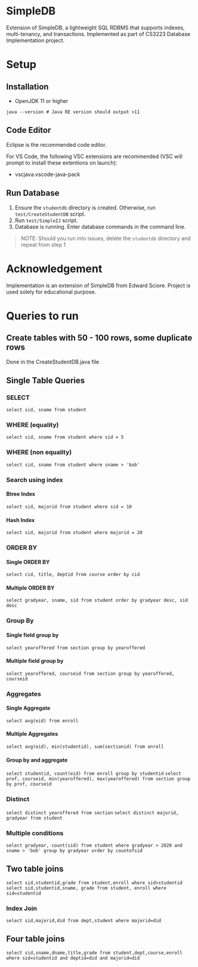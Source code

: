# SimpleDB

Extension of SimpleDB, a lightweight SQL RDBMS that supports indexes, multi-tenancy, and transactions.
Implemented as part of CS3223 Database Implementation project.

# Setup

## Installation

- OpenJDK 11 or higher

```
java --version # Java RE version should output >11
```

## Code Editor

Eclipse is the recommended code editor.

For VS Code, the following VSC extensions are recommended (VSC will prompt to install these extentions on launch):

- vscjava.vscode-java-pack

## Run Database

1. Ensure the `studentdb` directory is created. Otherwise, run `test/CreateStudentDB` script.
2. Run `test/SimpleIJ` script.
3. Database is running. Enter database commands in the command line.

> NOTE: Should you run into issues, delete the `studentdb` directory and repeat from step 1

# Acknowledgement

Implementation is an extension of SimpleDB from Edward Sciore. Project is used solely for educational purpose.

# Queries to run

## Create tables with 50 - 100 rows, some duplicate rows

Done in the CreateStudentDB.java file

## Single Table Queries

### SELECT

`select sid, sname from student`

### WHERE (equality)

`select sid, sname from student where sid = 5`

### WHERE (non equality)

`select sid, sname from student where sname > 'bob'`

### Search using index

#### Btree Index

`select sid, majorid from student where sid = 10`

#### Hash Index

`select sid, majorid from student where majorid = 20`

### ORDER BY

#### Single ORDER BY

`select cid, title, deptid from course order by cid`

#### Multiple ORDER BY

`select gradyear, sname, sid from student order by gradyear desc, sid desc`

### Group By

#### Single field group by

`select yearoffered from section group by yearoffered`

#### Multiple field group by

`select yearoffered, courseid from section group by yearoffered, courseid`

### Aggregates

#### Single Aggregate

`select avg(eid) from enroll`

#### Multiple Aggregates

`select avg(eid), min(studentid), sum(sectionid) from enroll`

#### Group by and aggregate

`select studentid, count(eid) from enroll group by studentid`
`select prof, courseid, min(yearoffered), max(yearoffered) from section group by prof, courseid`

### Distinct

`select distinct yearoffered from section`
`select distinct majorid, gradyear from student`

### Multiple conditions

`select gradyear, count(sid) from student where gradyear > 2020 and sname > 'bob' group by gradyear order by countofsid`

## Two table joins

`select sid,studentid,grade from student,enroll where sid>studentid`
`select sid,studentid,sname, grade from student, enroll where sid=studentid`

### Index Join

`select sid,majorid,did from dept,student where majorid=did`

## Four table joins

`select sid,sname,dname,title,grade from student,dept,course,enroll where sid=studentid and deptid=did and majorid=did`
